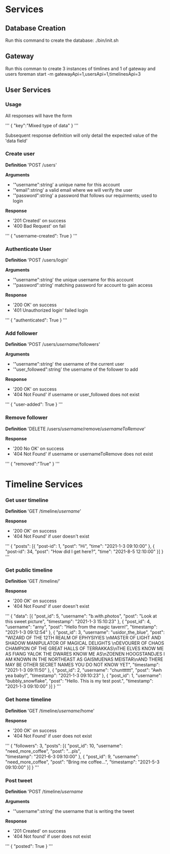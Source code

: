 # Services
## Database Creation
Run this command to create the database:
./bin/init.sh

## Gateway
Run this comman to create 3 instances of timlines and 1 of gateway and users
foreman start -m gatewayApi=1,usersApi=1,timelinesApi=3

## User Services
### Usage

All responses will have the form

'''
{
	"key":"Mixed type of data"
}
'''


Subsequent response definition will only detail the expected value of the 'data field'

### Create user
**Definition**
'POST /users'

**Arguments**
- '"username":string' a unique name for this account
- '"email":string' a valid email where we will verify the user
- '"password":string' a password that follows our requirments; used to login

**Response**
- '201 Created' on success
- '400 Bad Request' on fail 

'''
{
	"username-created": True
}
'''

### Authenticate User
**Definition**
'POST /users/login'

**Arguments**
- '"username":string' the unique username for this account
- '"password":string' matching password for account to gain access

**Response**
- '200 OK' on success
- '401 Unauthorized login' failed login

'''
{
	"authenticated": True
}
'''

### Add follower
**Definition**
'POST /users/_username_/followers'

**Arguments**
- '"username":string' the username of the current user
- '"user_followed":string' the username of the follower to add

**Response**
- '200 OK' on success
- '404 Not Found' if username or user_followed does not exist

'''
{
	"user-added": True
}
'''

### Remove follower
**Definition**
'DELETE /users/_username_/remove/_usernameToRemove_'

**Response**
- '200 No OK' on success
- '404 Not Found' if username or usernameToRemove does not exist

'''
{
	"removed":"True"
}
'''

# Timeline Services
### Get user timeline
**Definition**
'GET /timeline/_username_'

**Response**
- '200 OK' on success
- '404 Not Found' if  user doesn't exist

'''
{
	"posts": [{
	"post-id": 1,
	"post": "Hi",
	"time": "2021-1-3 09:10:00"
	},
	{
	"post-id": 34,
	"post": "How did I get here?",
	"time": "2021-8-5 12:10:00"
	}]
}
'''

### Get public timeline
**Definition**
'GET /timeline/'

**Response**
- '200 OK' on success
- '404 Not Found' if  user doesn't exist

'''
{
"data": [{
	"post_id": 5, 
	"username": "b.with.photos", 
	"post": "Look at this sweet picture", 
	"timestamp": "2021-1-3 15:10:23"
	}, 
	{
	"post_id": 4, 
	"username": "arny", 
	"post": "Hello from the magic tavern!", 
	"timestamp": "2021-1-3 09:12:54"
	}, 
	{
	"post_id": 3, 
	"username": "usidor_the_blue", 
	"post": "WIZARD OF THE 12TH REALM OF EPHYSIYIES \nMASTER OF LIGHT 	  AND SHADOW MANIPULATOR OF MAGICAL DELIGHTS \nDEVOURER OF CHAOS 	 CHAMPION OF THE GREAT HALLS OF TERRAKKAS\nTHE ELVES KNOW ME AS 	FIANG YALOK THE DWARES KNOW ME AS\nZOENEN HOOGSTANDJES I AM KNOWN 	  IN THE NORTHEAST AS GAISMUENAS MEISTAR\nAND THERE MAY BE OTHER 	 SECRET NAMES YOU DO NOT KNOW YET", 
	"timestamp": "2021-1-3 09:11:50"
	}, 
	{
	"post_id": 2, 
	"username": "chuntttttt", 
	"post": "Awh yea baby!", 
	"timestamp": "2021-1-3 09:10:23"
	}, 
	{
	"post_id": 1, 
	"username": "bubbly_snowflake", 
	"post": "Hello. This is my test post.", 
	"timestamp": "2021-1-3 09:10:00"
	}]
}
'''

### Get home timeline
**Definition**
'GET /timeline/_username_/home'

**Response**
- '200 OK' on success
- '404 Not Found' if user does not exist

'''
{
"followers": 3, 
"posts":
	[{
	"post_id": 10, 
	"username": "need_more_coffee", 
	"post": "...pls", 	   
	"timestamp": "2021-6-3 09:10:00"
	}, 
	{
	"post_id": 9, 
	"username": "need_more_coffee", 
	"post": "Bring me coffee...", 
	"timestamp": "2021-5-3 09:10:00"
	}]
}
'''

### Post tweet
**Definition**
'POST /timeline/_username_

**Arguments**
- '"username":string' the username that is writing the tweet

**Response**
- '201 Created' on success
- '404 Not found' if user does not exist

'''
{
	"posted": True
}
'''

